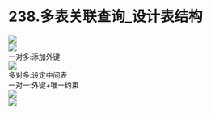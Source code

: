 # 238.多表关联查询_设计表结构

![](https://cdn.nlark.com/yuque/0/2019/png/349894/1561720084129-e02fd489-5c6d-464a-ae31-3d3f84c60835.png#align=left&display=inline&height=148&originHeight=99&originWidth=392&status=done&width=588)<br />![](https://cdn.nlark.com/yuque/0/2019/png/349894/1561720084195-beef8862-14b5-4a03-be08-8643e19745b4.png#align=left&display=inline&height=110&originHeight=73&originWidth=324&status=done&width=486)<br />一对多:添加外键 <br />![](https://cdn.nlark.com/yuque/0/2019/png/349894/1561720084261-af765bb4-6887-44d5-959f-44c9b6275494.png#align=left&display=inline&height=157&originHeight=174&originWidth=923&status=done&width=831)<br />多对多:设定中间表<br />一对一:外键+唯一约束<br />![](https://cdn.nlark.com/yuque/0/2019/png/349894/1561720084362-9c73b110-1dee-41aa-812d-43c32dbc906d.png#align=left&display=inline&height=464&originHeight=607&originWidth=1088&status=done&width=831)<br />![](https://cdn.nlark.com/yuque/0/2019/png/349894/1561720084472-66d1ac88-2274-4bf9-8fe7-d39378cc9d49.png#align=left&display=inline&height=381&originHeight=407&originWidth=729&status=done&width=682)

